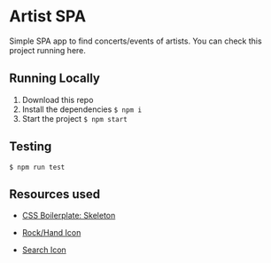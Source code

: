 # Artist SPA

Simple SPA app to find concerts/events of artists. You can check this project running here.

## Running Locally
1. Download this repo
2. Install the dependencies `$ npm i`
3. Start the project `$ npm start`

## Testing
`$ npm run test`

## Resources used

- [CSS Boilerplate: Skeleton](http://getskeleton.com/)

- [Rock/Hand Icon](https://www.iconfinder.com/icons/315847/n_rock_roll_icon)


- [Search Icon](https://www.iconfinder.com/icons/928435/explore_find_look_search_view_zoom_icon) 

